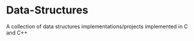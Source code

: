 # Data-Structures
A collection of data structures implementations/projects implemented in C and C++

